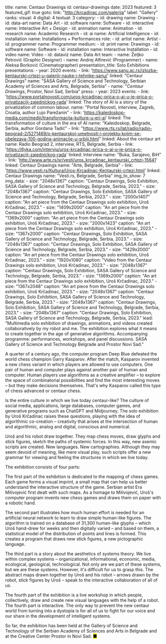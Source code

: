 title: 
    name: Centaur Drawings
id: centaur-drawings
date: 2023
featured: 3
featured_gif: true
goto:
    link: "http://krcadinac.com/galerija"
    label: "Gallery"
ranks:
    visual: 4
    digital: 4
    textual: 3
category: 
    - id: drawing
      name: Drawing
    - id: data-art
      name: Data Art
    - id: software
      name: Software
    - id: interactive
      name: Interactive Art + Design
    - id: animation
      name: Animation
    - id: research
      name: Academic Research
    - id: ai
      name: Artificial Intelligence
    - id: installation
      name: Installations + Performances
role:
    - id: artist
      name: Artist
    - id: programmer
      name: Programmer
medium:
    - id: print
      name: Drawings
    - id: software
      name: Software
    - id: installation
      name: Interactive Installation
    - id: video
      name: Video
    - id: dataviz
      name: Data Art
team:
    - name: Željko Petrović (Graphic Designer)
    - name: Andrej Alfirević (Programmer)
    - name: Aleksa Borković (Cinematographer)
presentation_title: Solo Exhibitions
presentations:
    - year: 2020
      events:
        - link: 'https://www.sanu.ac.rs/izlozba-kentaurski-crtezi-u-galeriji-nauke-i-tehnike-sanu/'
          linked: "Centaur Drawings" 
          name: "SASA Gallery of Science and Technology, Serbian Academy of Sciences and Arts, Belgrade, Serbia"
        - name: "<em>Centaur Drawings</em>, Prostor, Novi Sad, Serbia" 
press:
    - year: 2023
      events:
        - link: 'https://www.portalnovosti.com/uros-krcadinac-prica-o-ai-u-je-prica-o-privatizaciji-zajednickog-rada'
          linked: The story of AI is a story of the privatization of common labour.
          name: "Portal Novosti, interview, Zagreb, Croatia, author Lujo Parežanin"
        - link: 'https://kaleidoskop-media.com/mediji/transformacija-kulture-u-eri-ai'
          linked: The transformation of culture in the era of AI
          name: "Kaleidoskop, Belgrade, Serbia, author Gordana Tadić"
        - link: "https://www.rts.rs/lat/radio/radio-beograd-2/5271469/o-kentaurskoj-umetnosti-i-projektu-kojim-se-obelezava-100-godina-animacije-u-srbiji.html"
          linked: About the centaur art
          name: Radio Beograd 2, interview, RTS, Belgrade, Serbia
        - link: 'https://6yka.com/intervju/uros-krcadinac-prica-o-ai-u-je-prica-o-privatizaciji-zajednickog-rada'
          linked: Interview
          name: "Buka, Sarajevo, BiH"
        - link: 'http://www.arte.rs/sr/vesti/uros_krcadinac_kentaurski_crtezi-15641'
          linked: Centaur Drawings
          name: "Arte, Belgrade, Serbia"
        - link: 'https://www.vesti.rs/Kultura/Uros-Krcadinac-Kentaurski-crtezi.html'
          linked: Centaur Drawings
          name: "Vesti.rs, Belgrade, Serbia"
img_to_show: 7
img_data:
    - size: "2048x1367"
      caption: "Centaur Drawings, Solo Exhibition, SASA Gallery of Science and Technology, Belgrade, Serbia, 2023."
    - size: "2048x1367"
      caption: "Centaur Drawings, Solo Exhibition, SASA Gallery of Science and Technology, Belgrade, Serbia, 2023."
    - size: "2000x1407"
      caption: "An art piece from the Centaur Drawings solo exhibition, Uroš Krčadinac, 2023."
    - size: "1409x2000"
      caption: "An art piece from the Centaur Drawings solo exhibition, Uroš Krčadinac, 2023."
    - size: "1369x2000"
      caption: "An art piece from the Centaur Drawings solo exhibition, Uroš Krčadinac, 2023."
    - size: "2000x1423"
      caption: "An art piece from the Centaur Drawings solo exhibition, Uroš Krčadinac, 2023."
    - size: "1367x2000"
      caption: "Centaur Drawings, Solo Exhibition, SASA Gallery of Science and Technology, Belgrade, Serbia, 2023."
    - size: "2048x1367"
      caption: "Centaur Drawings, Solo Exhibition, SASA Gallery of Science and Technology, Belgrade, Serbia, 2023."
    - size: "1429x2000"
      caption: "An art piece from the Centaur Drawings solo exhibition, Uroš Krčadinac, 2023."
    - size: "1920x1080"
      caption: "Video from the Centaur Drawings solo exhibition, Uroš Krčadinac, 2023."
    - size: "2048x1367"
      caption: "Centaur Drawings, Solo Exhibition, SASA Gallery of Science and Technology, Belgrade, Serbia, 2023."
    - size: "1369x2000"
      caption: "An art piece from the Centaur Drawings solo exhibition, Uroš Krčadinac, 2023."
    - size: "1367x2048"
      caption: "An art piece from the Centaur Drawings solo exhibition, Uroš Krčadinac, 2023."
    - size: "2048x1367"
      caption: "Centaur Drawings, Solo Exhibition, SASA Gallery of Science and Technology, Belgrade, Serbia, 2023."
    - size: "2048x1367"
      caption: "Centaur Drawings, Solo Exhibition, SASA Gallery of Science and Technology, Belgrade, Serbia, 2023."
    - size: "2048x1367"
      caption: "Centaur Drawings, Solo Exhibition, SASA Gallery of Science and Technology, Belgrade, Serbia, 2023."
lead: "Multimedia solo exhibition of drawings, animations, and videos created collaboratively by my robot and me. The exhibition explores what it means to create together in the age of generative algorithms. Accompanying programme: performances, workshops, and panel discussions. SASA Gallery of Science and Technology Belgrade and Prostor Novi Sad."

A quarter of a century ago, the computer program Deep Blue defeated the world chess champion Garry Kasparov. After the match, Kasparov invented a new chess variant in which players are allowed to use computers. One pair of human and computer plays against another pair of human and computer. Human players use algorithms as a creative amplifier – to explore the space of combinatorial possibilities and find the most interesting moves – but they make decisions themselves. That's why Kasparov called this type of chess advanced or centaur chess.

Is the entire culture in which we live today centaur-like? The culture of social media, applications, large databases, computer games, and generative programs such as ChatGPT and Midjourney. The solo exhibition by Uroš Krčadinac raises these questions, playing with the idea of algorithmic co-creation – creativity that arises at the intersection of human and algorithmic, analog and digital, conscious and numerical.

Uroš and his robot draw together. They map chess moves, draw glyphs and stick figures, sketch the paths of systemic forces. In this way, new asemic scripts are created. New languages. New cartographies. Although they may seem devoid of meaning, like mere visual play, such scripts offer a new grammar for viewing and feeling the structures in which we live today.

The exhibition consists of four parts:

The first part of the exhibition is dedicated to the mapping of chess games. Each game forms a visual imprint, a small map that can help us better understand the interactive structure of the game. Serbian artist Era Milivojević first dealt with such maps. As a homage to Milivojević, Uroš's computer program invents new chess games and draws them on paper with a robotic hand.

The second part illustrates how much human effort is needed for an artificial neural network to learn to draw simple human-like figures. The algorithm is trained on a database of 31,300 human-like glyphs – which Uroš hand-drew for weeks and then digitally varied – and based on them, a statistical model of the distribution of points and lines is formed. This creates a program that draws new stick figures, a new pictographic language.

The third part is a story about the aesthetics of systems theory. We live within complex systems – organizational, informational, economic, media, ecological, geological, technological. Not only are we part of these systems, but we are these systems. However, it's difficult for us to grasp this. The abstract maps drawn together by Uroš and his robot – arrows drawn by the robot, stick figures by Uroš – speak to the interactive collaboration of all of us.

The fourth part of the exhibition is a live workshop in which people, collectively, draw and create new visual languages with the help of a robot. The fourth part is interactive. The only way to prevent the new centaur world from turning into a dystopia is for all of us to fight for our voice and our share in the development of intelligent systems.

So far, the exhibition has been held at the Gallery of Science and Technology of the Serbian Academy of Sciences and Arts in Belgrade and at the Creative Center Prostor in Novi Sad. <mark>&#9632;</mark>